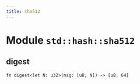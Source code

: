 ```yaml
---
title: sha512
---
```


# Module `std::hash::sha512`

## digest

```noir
fn digest<let N: u32>(msg: [u8; N]) -> [u8; 64]
```

